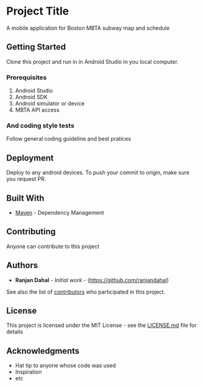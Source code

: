 
# Project Title

A mobile application for Boston MBTA subway map and schedule

## Getting Started

Clone this project and run in in Android Studio in you local computer. 

### Prerequisites

1. Android Studio
2. Android SDK
3. Android simulator or device
4. MBTA API access

### And coding style tests

Follow general coding guideline and best pratices

## Deployment

Deploy to any android devices. To push your commit to origin, make sure you request PR.

## Built With

* [Maven](https://maven.apache.org/) - Dependency Management

## Contributing

Anyone can contribute to this project

## Authors

* **Ranjan Dahal** - *Initial work* - (https://github.com/ranjandahal)

See also the list of [contributors](https://github.com/ranjandahal/GoogleMap/contributors) who participated in this project.

## License

This project is licensed under the MIT License - see the [LICENSE.md](LICENSE.md) file for details

## Acknowledgments

* Hat tip to anyone whose code was used
* Inspiration
* etc

